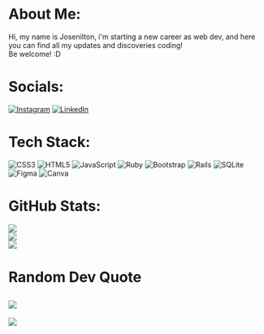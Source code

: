 # About Me:
Hi, my name is Josenilton, i'm starting a new career as web dev, and here you can find all my updates and discoveries coding!<br>Be welcome! :D
# Socials:
[![Instagram](https://img.shields.io/badge/Instagram-%23E4405F.svg?logo=Instagram&logoColor=white)](https://instagram.com/duarteniltinho) [![LinkedIn](https://img.shields.io/badge/LinkedIn-%230077B5.svg?logo=linkedin&logoColor=white)](https://linkedin.com/in/linkedin.com/in/josenilton-duarte)
# Tech Stack:
![CSS3](https://img.shields.io/badge/css3-%231572B6.svg?style=plastic&logo=css3&logoColor=white) ![HTML5](https://img.shields.io/badge/html5-%23E34F26.svg?style=plastic&logo=html5&logoColor=white) ![JavaScript](https://img.shields.io/badge/javascript-%23323330.svg?style=plastic&logo=javascript&logoColor=%23F7DF1E) ![Ruby](https://img.shields.io/badge/ruby-%23CC342D.svg?style=plastic&logo=ruby&logoColor=white) ![Bootstrap](https://img.shields.io/badge/bootstrap-%23563D7C.svg?style=plastic&logo=bootstrap&logoColor=white) ![Rails](https://img.shields.io/badge/rails-%23CC0000.svg?style=plastic&logo=ruby-on-rails&logoColor=white) ![SQLite](https://img.shields.io/badge/sqlite-%2307405e.svg?style=plastic&logo=sqlite&logoColor=white) 	![Figma](https://img.shields.io/badge/figma-%23F24E1E.svg?style=plastic&logo=figma&logoColor=white) ![Canva](https://img.shields.io/badge/Canva-%2300C4CC.svg?style=plastic&logo=Canva&logoColor=white)
# GitHub Stats:
![](https://github-readme-stats.vercel.app/api?username=nilt0nduarte&theme=dark&hide_border=false&include_all_commits=false&count_private=false)<br/>
![](https://github-readme-streak-stats.herokuapp.com/?user=nilt0nduarte&theme=dark&hide_border=false)<br/>
![](https://github-readme-stats.vercel.app/api/top-langs/?username=nilt0nduarte&theme=dark&hide_border=false&include_all_commits=false&count_private=false&layout=compact)
# Random Dev Quote
![](https://quotes-github-readme.vercel.app/api?type=horizontal&theme=radical)
---
[![](https://visitcount.itsvg.in/api?id=nilt0nduarte&icon=0&color=0)](https://visitcount.itsvg.in)
<!-- Proudly created with GPRM ( https://gprm.itsvg.in ) -->
